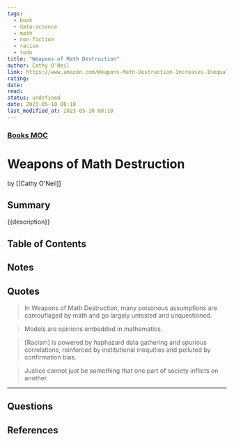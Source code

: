 ```yaml
---
tags:
  - book
  - data-science
  - math
  - non-fiction
  - racism
  - todo
title: "Weapons of Math Destruction"
author: Cathy O'Neil
link: https://www.amazon.com/Weapons-Math-Destruction-Increases-Inequality-ebook/dp/B019B6VCLO/
rating:
date:
read:
status: undefined
date: 2023-05-10 08:10
last_modified_at: 2023-05-10 08:10
---
```


### [Books MOC](Books%20MOC.md)

# Weapons of Math Destruction

by [[Cathy O'Neil]]

## Summary

<!-- No more than a couple paragraphs summarizing this BOOK -->

{{description}}

## Table of Contents

## <!--Link to table of contents (TOC) -->

## Notes

## <!-- The main content of my thoughts really -->

## Quotes

<!-- Notable quotes with reference to their page or location -->

> In Weapons of Math Destruction, many poisonous assumptions are camouflaged by math and go largely untested and unquestioned.

> Models are opinions embedded in mathematics.

> \[Racism\] is powered by haphazard data gathering and spurious correlations, reinforced by institutional inequities and polluted by confirmation bias.

> Justice cannot just be something that one part of society inflicts on another.

---

## Questions

## <!-- What remains for you to consider? -->

## References

<!-- Links to pages not referenced in the content -->
